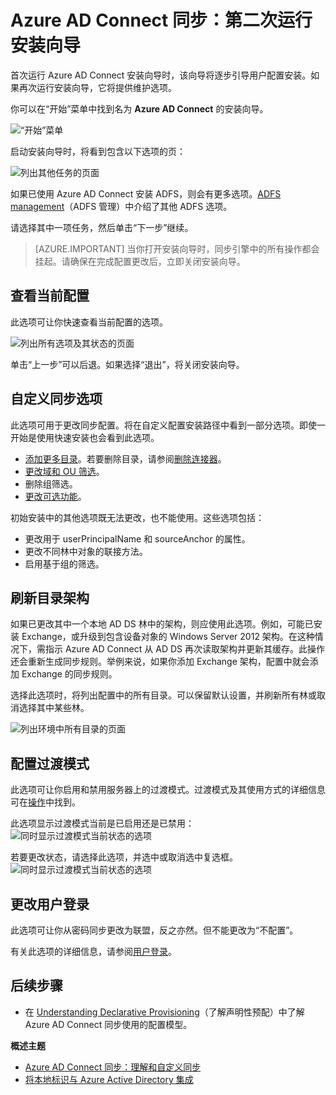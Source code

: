 <properties
	pageTitle="Azure AD Connect 同步：第二次运行安装向导 | Azure"
	description="介绍安装向导第二次运行时的工作原理。"
	keywords="Azure AD Connect 安装向导允许你在第二次运行它时配置维护设置"
	services="active-directory"
	documentationCenter=""
	authors="andkjell"
	manager="femila"
	editor=""/>

<tags
	ms.service="active-directory"
	ms.workload="identity"
	ms.tgt_pltfrm="na"
	ms.devlang="na"
	ms.topic="article"
	ms.date="08/31/2016"
	ms.author="andkjell"
	wacn.date="02/06/2017"/>


# Azure AD Connect 同步：第二次运行安装向导
首次运行 Azure AD Connect 安装向导时，该向导将逐步引导用户配置安装。如果再次运行安装向导，它将提供维护选项。

你可以在“开始”菜单中找到名为 **Azure AD Connect** 的安装向导。

![“开始”菜单](./media/active-directory-aadconnectsync-installation-wizard/startmenu.png)

启动安装向导时，将看到包含以下选项的页：

![列出其他任务的页面](./media/active-directory-aadconnectsync-installation-wizard/additionaltasks.png)

如果已使用 Azure AD Connect 安装 ADFS，则会有更多选项。[ADFS management](/documentation/articles/active-directory-aadconnect-federation-management/#ad-fs-management/)（ADFS 管理）中介绍了其他 ADFS 选项。

请选择其中一项任务，然后单击“下一步”继续。

> [AZURE.IMPORTANT] 当你打开安装向导时，同步引擎中的所有操作都会挂起。请确保在完成配置更改后，立即关闭安装向导。

## 查看当前配置
此选项可让你快速查看当前配置的选项。

![列出所有选项及其状态的页面](./media/active-directory-aadconnectsync-installation-wizard/viewconfig.png)

单击“上一步”可以后退。如果选择“退出”，将关闭安装向导。

## 自定义同步选项
此选项可用于更改同步配置。将在自定义配置安装路径中看到一部分选项。即使一开始是使用快速安装也会看到此选项。

- [添加更多目录](/documentation/articles/active-directory-aadconnect-get-started-custom/#connect-your-directories/)。若要删除目录，请参阅[删除连接器](/documentation/articles/active-directory-aadconnectsync-service-manager-ui-connectors/#delete/)。
- [更改域和 OU 筛选](/documentation/articles/active-directory-aadconnect-get-started-custom/#domain-and-ou-filtering/)。
- 删除组筛选。
- [更改可选功能](/documentation/articles/active-directory-aadconnect-get-started-custom/#optional-features/)。

初始安装中的其他选项既无法更改，也不能使用。这些选项包括：

- 更改用于 userPrincipalName 和 sourceAnchor 的属性。
- 更改不同林中对象的联接方法。
- 启用基于组的筛选。

## 刷新目录架构 <a name="refresh-directory-schema"></a>
如果已更改其中一个本地 AD DS 林中的架构，则应使用此选项。例如，可能已安装 Exchange，或升级到包含设备对象的 Windows Server 2012 架构。在这种情况下，需指示 Azure AD Connect 从 AD DS 再次读取架构并更新其缓存。此操作还会重新生成同步规则。举例来说，如果你添加 Exchange 架构，配置中就会添加 Exchange 的同步规则。

选择此选项时，将列出配置中的所有目录。可以保留默认设置，并刷新所有林或取消选择其中某些林。

![列出环境中所有目录的页面](./media/active-directory-aadconnectsync-installation-wizard/refreshschema.png)

## 配置过渡模式
此选项可让你启用和禁用服务器上的过渡模式。过渡模式及其使用方式的详细信息可在[操作](/documentation/articles/active-directory-aadconnectsync-operations/#staging-mode/)中找到。

此选项显示过渡模式当前是已启用还是已禁用：![同时显示过渡模式当前状态的选项](./media/active-directory-aadconnectsync-installation-wizard/stagingmodecurrentstate.png)

若要更改状态，请选择此选项，并选中或取消选中复选框。![同时显示过渡模式当前状态的选项](./media/active-directory-aadconnectsync-installation-wizard/stagingmodeenable.png)

## 更改用户登录
此选项可让你从密码同步更改为联盟，反之亦然。但不能更改为“不配置”。

有关此选项的详细信息，请参阅[用户登录](/documentation/articles/active-directory-aadconnect-user-signin/#changing-user-sign-in-method/)。

## 后续步骤

- 在 [Understanding Declarative Provisioning](/documentation/articles/active-directory-aadconnectsync-understanding-declarative-provisioning/)（了解声明性预配）中了解 Azure AD Connect 同步使用的配置模型。

**概述主题**

- [Azure AD Connect 同步：理解和自定义同步](/documentation/articles/active-directory-aadconnectsync-whatis/)
- [将本地标识与 Azure Active Directory 集成](/documentation/articles/active-directory-aadconnect/)

<!---HONumber=Mooncake_Quality_Review_0125_2017-->

